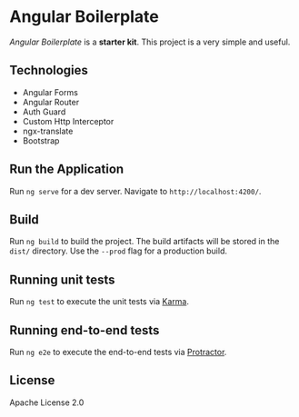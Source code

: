# Angular Boilerplate
 *Angular Boilerplate* is a **starter kit**. This project is a very simple and useful.
 
## Technologies 
- Angular Forms
- Angular Router
- Auth Guard
- Custom Http Interceptor
- ngx-translate
- Bootstrap

## Run the Application

Run `ng serve` for a dev server. Navigate to `http://localhost:4200/`.

## Build

Run `ng build` to build the project. The build artifacts will be stored in the `dist/` directory. Use the `--prod` flag for a production build.

## Running unit tests

Run `ng test` to execute the unit tests via [Karma](https://karma-runner.github.io).

## Running end-to-end tests

Run `ng e2e` to execute the end-to-end tests via [Protractor](http://www.protractortest.org/).

## License

Apache License 2.0
